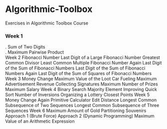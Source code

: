 # Algorithmic-Toolbox
Exercises in Algorithmic Toolbox Course

### Week 1
. Sum of Two Digits  
. Maximum Pairwise Product  
Week 2
Fibonacci Number
Last Digit of a Large Fibonacci Number
Greatest Common Divisor
Least Common Multiple
Fibonacci Number Again
Last Digit of the Sum of Fibonacci Numbers
Last Digit of the Sum of Fibonacci Numbers Again
Last Digit of the Sum of Squares of Fibonacci Numbers
Week 3
Money Change
Maximum Value of the Loot
Car Fueling
Maximum Advertisement Revenue
Collecting Signatures
Maximum Number of Prizes
Maximum Salary
Week 4
Binary Search
Majority Element
Improving Quick Sort
Number of Inversions
Organizing a Lottery
Closest Points
Week 5
Money Change Again
Primitive Calculator
Edit Distance
Longest Common Subsequence of Two Sequences
Longest Common Subsequence of Three Sequences
Week 6
Maximum Amount of Gold
Partitioning Souvenirs
Approach 1 (Brute Force)
Approach 2 (Dynamic Programming)
Maximum Value of an Arithmetic Expression
